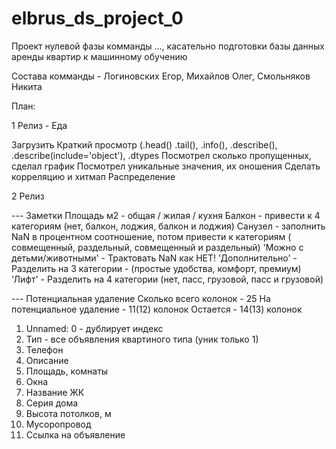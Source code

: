 # elbrus_ds_project_0
Проект нулевой фазы комманды ..., касательно подготовки базы данных аренды квартир к машинному обучению

Состава комманды - Логиновских Егор, Михайлов Олег, Смольняков Никита



План:

1 Релиз - Еда

  Загрузить
  Краткий просмотр (.head() .tail(), .info(), .describe(), .describe(include='object'), .dtypes
  Посмотрел сколько пропущенных, сделал график 
  Посмотрел уникальные значения, их оношения
  Сделать корреляцию и хитмап
  Распределение 


2 Релиз



--- Заметки
Площадь м2 - общая / жилая / кухня
Балкон - привести к 4 категориям (нет, балкон, лоджия, балкон и лоджия)
Санузел - заполнить NaN в процентном соотношение, потом привести к категориям ( совмещенный, раздельный, совмещенный и раздельный)
'Можно с детьми/животными' - Трактовать NaN как НЕТ!
'Дополнительно' - Разделить на 3 категории - (простые удобства, комфорт, премиум)
'Лифт' - Разделить на 4 категории (нет, пасс, грузовой, пасс и грузовой)

--- Потенциальная удаление
Сколько всего колонок - 25
На потенциальное удаление - 11(12) колонок
Остается - 14(13) колонок
1. Unnamed: 0 - дублирует индекс
2. Тип - все объявления квартиного типа (уник только 1)
3. Телефон
4. Описание
5. Площадь, комнаты
6. Окна
7. Название ЖК
8. Серия дома
9. Высота потолков, м
10. Мусоропровод
11. Ссылка на объявление
